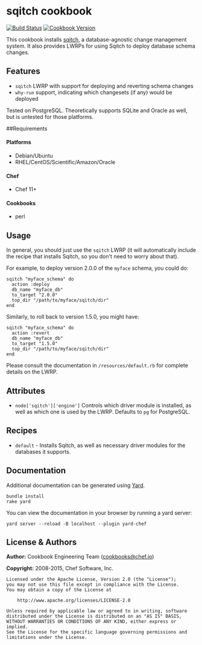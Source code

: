 sqitch cookbook
===============
[![Build Status](https://travis-ci.org/chef-cookbooks/sqitch.svg?branch=master)](http://travis-ci.org/chef-cookbooks/sqitch)
[![Cookbook Version](https://img.shields.io/cookbook/v/sqitch.svg)](https://supermarket.chef.io/cookbooks/sqitch)

This cookbook installs [sqitch](http://sqitch.org), a
database-agnostic change management system.  It also provides LWRPs
for using Sqitch to deploy database schema changes.

## Features

- `sqitch` LWRP with support for deploying and reverting schema changes
- `why-run` support, indicating which changesets (if any) would be deployed

Tested on PostgreSQL.  Theoretically supports SQLite and Oracle as
well, but is untested for those platforms.

##Requirements
#### Platforms
- Debian/Ubuntu
- RHEL/CentOS/Scientific/Amazon/Oracle

#### Chef
- Chef 11+

#### Cookbooks
- perl


## Usage

In general, you should just use the `sqitch` LWRP (it will
automatically include the recipe that installs Sqitch, so you don't
need to worry about that).

For example, to deploy version 2.0.0 of the `myface` schema, you could do:

    sqitch "myface_schema" do
      action :deploy
      db_name "myface_db"
      to_target "2.0.0"
      top_dir "/path/to/myface/sqitch/dir"
    end

Similarly, to roll back to version 1.5.0, you might have:

    sqitch "myface_schema" do
      action :revert
      db_name "myface_db"
      to_target "1.5.0"
      top_dir "/path/to/myface/sqitch/dir"
    end

Please consult the documentation in `/resources/default.rb` for
complete details on the LWRP.

## Attributes

* `node['sqitch']['engine']` Controls which driver module is
  installed, as well as which one is used by the LWRP.  Defaults to
  `pg` for PostgreSQL.

## Recipes

* `default` - Installs Sqitch, as well as necessary driver modules for
  the databases it supports.

## Documentation

Additional documentation can be generated using [Yard][].

    bundle install
    rake yard

You can view the documentation in your browser by running a yard
server:

    yard server --reload -B localhost --plugin yard-chef

[Yard]:(http://yardoc.org)


License & Authors
-----------------

**Author:** Cookbook Engineering Team (<cookbooks@chef.io>)

**Copyright:** 2008-2015, Chef Software, Inc.

```
Licensed under the Apache License, Version 2.0 (the "License");
you may not use this file except in compliance with the License.
You may obtain a copy of the License at

    http://www.apache.org/licenses/LICENSE-2.0

Unless required by applicable law or agreed to in writing, software
distributed under the License is distributed on an "AS IS" BASIS,
WITHOUT WARRANTIES OR CONDITIONS OF ANY KIND, either express or implied.
See the License for the specific language governing permissions and
limitations under the License.
```
